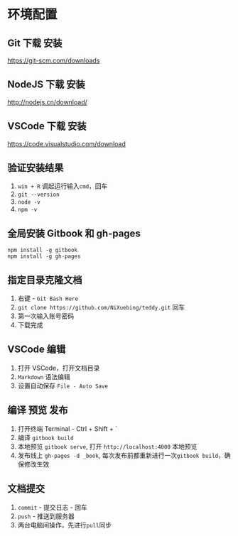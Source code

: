 # 环境配置

## Git 下载 安装
https://git-scm.com/downloads

## NodeJS 下载 安装
http://nodejs.cn/download/

## VSCode 下载 安装
https://code.visualstudio.com/download


## 验证安装结果
1. `win + R` 调起运行输入`cmd`，回车
2. `git --version` 
3. `node -v`
4. `npm -v`

## 全局安装 Gitbook 和 gh-pages
```
npm install -g gitbook
npm install -g gh-pages
```

## 指定目录克隆文档
1. 右键 - `Git Bash Here`
2. `git clone https://github.com/NiXuebing/teddy.git` 回车
3. 第一次输入账号密码
4. 下载完成

## VSCode 编辑
1. 打开 VSCode，打开文档目录
2. `Markdown` 语法编辑
3. 设置自动保存 `File - Auto Save`

## 编译 预览 发布
1. 打开终端 Terminal -  Ctrl + Shift + `
2. 编译 `gitbook build`
3. 本地预览 `gitbook serve`, 打开 `http://localhost:4000` 本地预览
4. 发布线上 `gh-pages -d _book`, 每次发布前都重新进行一次`gitbook build`，确保修改生效

## 文档提交
1. `commit` - 提交日志 - 回车
2. `push` - 推送到服务器
3. 两台电脑间操作，先进行`pull`同步
